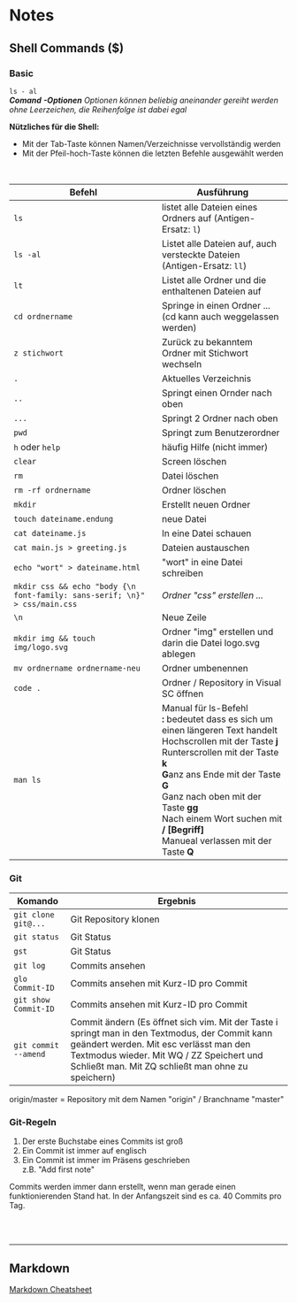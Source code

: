 # Notes

## Shell Commands ($)

### Basic

`ls - al`<br>
***Comand*** ***-Optionen***
*Optionen können beliebig aneinander gereiht werden ohne Leerzeichen, die Reihenfolge ist dabei egal*


**Nützliches für die Shell:**
- Mit der Tab-Taste können Namen/Verzeichnisse vervollständig werden
- Mit der Pfeil-hoch-Taste können die letzten Befehle ausgewählt werden 


<br>




| Befehl            | Ausführung |
| ----------------- |-----------------------------------------------------------------| 
| `ls`              | listet alle Dateien eines Ordners auf (Antigen-Ersatz: `l`) |
| `ls -al`          | Listet alle Dateien auf, auch versteckte Dateien (Antigen-Ersatz: `ll`) |
| `lt`  | Listet alle Ordner und die enthaltenen Dateien auf |
| `cd ordnername`   | Springe in einen Ordner ... (cd kann auch weggelassen werden) |
| `z stichwort`     | Zurück zu bekanntem Ordner mit Stichwort wechseln |
| `.` | Aktuelles Verzeichnis |
| `..`              | Springt einen Ornder nach oben | 
| `...`             | Springt 2 Ordner nach oben | 
| `pwd`             | Springt zum Benutzerordner | 
| `h` oder `help`   | häufig Hilfe (nicht immer) |
| `clear`           | Screen löschen |
| `rm`              | Datei löschen |
| `rm -rf ordnername`| Ordner löschen |
| `mkdir`           | Erstellt neuen Ordner |
| `touch dateiname.endung` | neue Datei |
| `cat dateiname.js`| In eine Datei schauen |
| `cat main.js > greeting.js`| Dateien austauschen |
| `echo "wort" > dateiname.html` | "wort" in eine Datei schreiben |
| `mkdir css && echo "body {\n font-family: sans-serif; \n}" > css/main.css `| *Ordner "css" erstellen ...* |
| `\n`| Neue Zeile |
| `mkdir img && touch img/logo.svg` | Ordner "img" erstellen und darin die Datei logo.svg ablegen |
| `mv ordnername ordnername-neu` | Ordner umbenennen |
| `code .`| Ordner / Repository in Visual SC öffnen |
| `man ls`| Manual für ls-Befehl <br> **:** bedeutet dass es sich um einen längeren Text handelt <br> Hochscrollen mit der Taste **j** <br> Runterscrollen mit der Taste **k** <br>**G**anz ans Ende mit der Taste **G**<br> Ganz nach oben mit der Taste **gg**<br> Nach einem Wort suchen mit **/ [Begriff]** <br> Manueal verlassen mit der Taste **Q** |


### Git

| Komando           | Ergebnis |
| -------------     |------------- |
| `git clone git@...`| Git Repository klonen | 
| `git status`      | Git Status |
| `gst`             | Git Status |
| `git log`         | Commits ansehen |
| `glo Commit-ID`   | Commits ansehen mit Kurz-ID pro Commit | 
| `git show Commit-ID`| Commits ansehen mit Kurz-ID pro Commit |
| `git commit --amend` | Commit ändern (Es öffnet sich vim. Mit der Taste i springt man in den Textmodus, der Commit kann geändert werden. Mit esc verlässt man den Textmodus wieder. Mit WQ / ZZ Speichert und Schließt man. Mit ZQ schließt man ohne zu speichern) |

origin/master = Repository mit dem Namen "origin" / Branchname "master"



### Git-Regeln

1. Der erste Buchstabe eines Commits ist groß
2. Ein Commit ist immer auf englisch
3. Ein Commit ist immer im Präsens geschrieben <br>
z.B. "Add first note"

Commits werden immer dann erstellt, wenn man gerade einen funktionierenden Stand hat. In der Anfangszeit sind es ca. 40 Commits pro Tag.


<br><br>

***
## Markdown

[Markdown Cheatsheet](https://github.com/adam-p/markdown-here/wiki/Markdown-Cheatsheet#links) 
